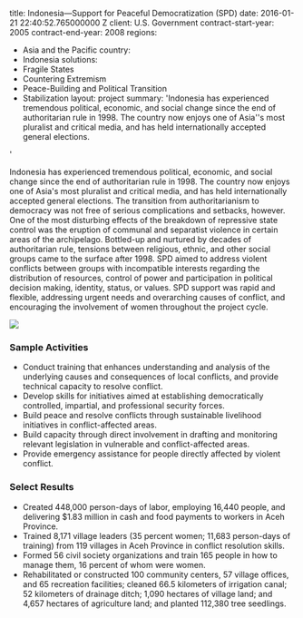 
title: Indonesia—Support for Peaceful Democratization (SPD)
date: 2016-01-21 22:40:52.765000000 Z
client: U.S. Government
contract-start-year: 2005
contract-end-year: 2008
regions:
- Asia and the Pacific
country:
- Indonesia
solutions:
- Fragile States
- Countering Extremism
- Peace-Building and Political Transition
- Stabilization
layout: project
summary: 'Indonesia has experienced tremendous political, economic, and social change
  since the end of authoritarian rule in 1998. The country now enjoys one of Asia''s
  most pluralist and critical media, and has held internationally accepted general
  elections.

'


Indonesia has experienced tremendous political, economic, and social change since the end of authoritarian rule in 1998. The country now enjoys one of Asia's most pluralist and critical media, and has held internationally accepted general elections. The transition from authoritarianism to democracy was not free of serious complications and setbacks, however. One of the most disturbing effects of the breakdown of repressive state control was the eruption of communal and separatist violence in certain areas of the archipelago. Bottled-up and nurtured by decades of authoritarian rule, tensions between religious, ethnic, and other social groups came to the surface after 1998. SPD aimed to address violent conflicts between groups with incompatible interests regarding the distribution of resources, control of power and participation in political decision making, identity, status, or values. SPD support was rapid and flexible, addressing urgent needs and overarching causes of conflict, and  encouraging the involvement of women throughout the project cycle.

![][1]

###  Sample Activities

* Conduct training that enhances understanding and analysis of the underlying causes and consequences of local conflicts, and provide technical capacity to resolve conflict.
* Develop skills for initiatives aimed at establishing democratically controlled, impartial, and professional security forces.
* Build peace and resolve conflicts through sustainable livelihood initiatives in conflict-affected areas.
* Build capacity through direct involvement in drafting and monitoring relevant legislation in vulnerable and conflict-affected areas.
* Provide emergency assistance for people directly affected by violent conflict.

###  Select Results

* Created 448,000 person-days of labor, employing 16,440 people, and delivering $1.83 million in cash and food payments to workers in Aceh Province.
* Trained 8,171 village leaders (35 percent women; 11,683 person-days of training) from 119 villages in Aceh Province in conflict resolution skills.
* Formed 56 civil society organizations and train 165 people in how to manage them, 16 percent of whom were women.
* Rehabilitated or constructed 100 community centers, 57 village offices, and 65 recreation facilities; cleaned 66.5 kilometers of irrigation canal; 52 kilometers of drainage ditch; 1,090 hectares of village land; and 4,657 hectares of agriculture land; and planted 112,380 tree seedlings.

[1]: https://assetify-dai.com/projects/Indonesia-ACEH.jpg

